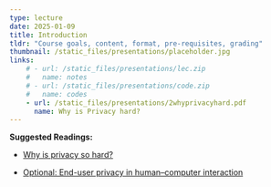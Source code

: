 ```yaml
---
type: lecture
date: 2025-01-09
title: Introduction 
tldr: "Course goals, content, format, pre-requisites, grading"
thumbnail: /static_files/presentations/placeholder.jpg
links: 
    # - url: /static_files/presentations/lec.zip
    #   name: notes
    # - url: /static_files/presentations/code.zip
    #   name: codes
    - url: /static_files/presentations/2whyprivacyhard.pdf
      name: Why is Privacy hard?
---
```

**Suggested Readings:**
- [Why is privacy so hard?](https://cacm.acm.org/blogs/blog-cacm/235401-why-is-privacy-so-hard/fulltext)

- [Optional: End-user privacy in human–computer interaction](https://www.nowpublishers.com/article/Details/HCI-004)
